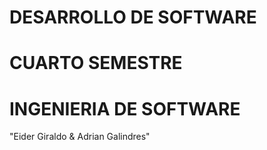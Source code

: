 # DESARROLLO DE SOFTWARE 
# CUARTO SEMESTRE
# INGENIERIA DE SOFTWARE
"Eider Giraldo & Adrian Galindres"
